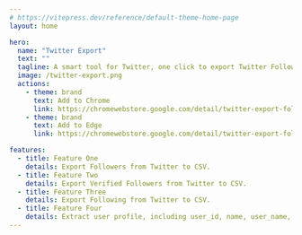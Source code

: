 ```yaml
---
# https://vitepress.dev/reference/default-theme-home-page
layout: home

hero:
  name: "Twitter Export"
  text: ""
  tagline: A smart tool for Twitter, one click to export Twitter Followers, Verified Followers and Following list to csv.
  image: /twitter-export.png
  actions:
    - theme: brand
      text: Add to Chrome
      link: https://chromewebstore.google.com/detail/twitter-export-followers/amflfbkcoeanhfcdcbebeimpjnoebakn
    - theme: brand
      text: Add to Edge
      link: https://chromewebstore.google.com/detail/twitter-export-followers/amflfbkcoeanhfcdcbebeimpjnoebakn

features:
  - title: Feature One
    details: Export Followers from Twitter to CSV.
  - title: Feature Two
    details: Export Verified Followers from Twitter to CSV.
  - title: Feature Three
    details: Export Following from Twitter to CSV.
  - title: Feature Four
    details: Extract user profile, including user_id, name, user_name, bio, created_at, can_dm, tweets_count, followers_count, following_count, favourites_count, media_count, location, profile_url, avatar_url, profile_banner_url, verified, is_blue_verified.
---
```


<script setup>
    import TwitterExportPricing from './components/TwitterExportPricing.vue'
    import TwitterExportProFAQ from './components/TwitterExportProFAQ.vue'
    import Checkout from './Checkout.vue'
</script>

<TwitterExportPricing />
<TwitterExportProFAQ />
<Checkout chrome-extension-name="tw_export" />
